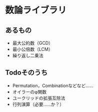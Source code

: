 # 数論ライブラリ
## あるもの
- 最大公約数（GCD）
- 最小公倍数（LCM）
- 繰り返し二乗法

## Todoそのうち
- Permutation，Combinationなどなど……
- オイラーのφ関数
- ユークリッドの拡張互除法
- 行列演算（必要……か？）